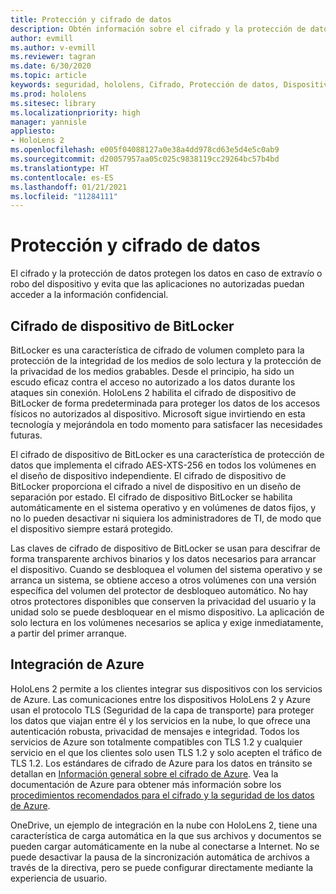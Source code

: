 ```yaml
---
title: Protección y cifrado de datos
description: Obtén información sobre el cifrado y la protección de datos en dispositivos HoloLens 2, incluida la integración de BitLocker y Azure.
author: evmill
ms.author: v-evmill
ms.reviewer: tagran
ms.date: 6/30/2020
ms.topic: article
keywords: seguridad, hololens, Cifrado, Protección de datos, Dispositivo BitLocker, BitLocker, bitlocker, cifrado bitlocker, integración con azure,
ms.prod: hololens
ms.sitesec: library
ms.localizationpriority: high
manager: yannisle
appliesto:
- HoloLens 2
ms.openlocfilehash: e005f04088127a0e38a4dd978cd63e5d4e5c0ab9
ms.sourcegitcommit: d20057957aa05c025c9838119cc29264bc57b4bd
ms.translationtype: HT
ms.contentlocale: es-ES
ms.lasthandoff: 01/21/2021
ms.locfileid: "11284111"
---
```

# Protección y cifrado de datos

El cifrado y la protección de datos protegen los datos en caso de extravío o robo del dispositivo y evita que las aplicaciones no autorizadas puedan acceder a la información confidencial.

## Cifrado de dispositivo de BitLocker

BitLocker es una característica de cifrado de volumen completo para la protección de la integridad de los medios de solo lectura y la protección de la privacidad de los medios grabables.  Desde el principio, ha sido un escudo eficaz contra el acceso no autorizado a los datos durante los ataques sin conexión. HoloLens 2 habilita el cifrado de dispositivo de BitLocker de forma predeterminada para proteger los datos de los accesos físicos no autorizados al dispositivo. Microsoft sigue invirtiendo en esta tecnología y mejorándola en todo momento para satisfacer las necesidades futuras.

El cifrado de dispositivo de BitLocker es una característica de protección de datos que implementa el cifrado AES-XTS-256 en todos los volúmenes en el diseño de dispositivo independiente. El cifrado de dispositivo de BitLocker proporciona el cifrado a nivel de dispositivo en un diseño de separación por estado. El cifrado de dispositivo BitLocker se habilita automáticamente en el sistema operativo y en volúmenes de datos fijos, y no lo pueden desactivar ni siquiera los administradores de TI, de modo que el dispositivo siempre estará protegido.

Las claves de cifrado de dispositivo de BitLocker se usan para descifrar de forma transparente archivos binarios y los datos necesarios para arrancar el dispositivo. Cuando se desbloquea el volumen del sistema operativo y se arranca un sistema, se obtiene acceso a otros volúmenes con una versión específica del volumen del protector de desbloqueo automático. No hay otros protectores disponibles que conserven la privacidad del usuario y la unidad solo se puede desbloquear en el mismo dispositivo. La aplicación de solo lectura en los volúmenes necesarios se aplica y exige inmediatamente, a partir del primer arranque.

## Integración de Azure 

HoloLens 2 permite a los clientes integrar sus dispositivos con los servicios de Azure. Las comunicaciones entre los dispositivos HoloLens 2 y Azure usan el protocolo TLS (Seguridad de la capa de transporte) para proteger los datos que viajan entre él y los servicios en la nube, lo que ofrece una autenticación robusta, privacidad de mensajes e integridad. Todos los servicios de Azure son totalmente compatibles con TLS 1.2 y cualquier servicio en el que los clientes solo usen TLS 1.2 y solo acepten el tráfico de TLS 1.2. Los estándares de cifrado de Azure para los datos en tránsito se detallan en [Información general sobre el cifrado de Azure](https://docs.microsoft.com/azure/security/fundamentals/encryption-overview). Vea la documentación de Azure para obtener más información sobre los [procedimientos recomendados para el cifrado y la seguridad de los datos de Azure](https://docs.microsoft.com/azure/security/fundamentals/data-encryption-best-practices). 

OneDrive, un ejemplo de integración en la nube con HoloLens 2, tiene una característica de carga automática en la que sus archivos y documentos se pueden cargar automáticamente en la nube al conectarse a Internet. No se puede desactivar la pausa de la sincronización automática de archivos a través de la directiva, pero se puede configurar directamente mediante la experiencia de usuario. 
